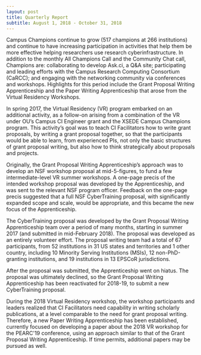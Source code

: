 ```yaml
---
layout: post
title: Quarterly Report
subtitle: August 1, 2018 - October 31, 2018
---
```




Campus Champions continue to grow (517 champions at 266 institutions) and continue to have increasing participation in activities that help them be more effective helping researchers use research cyberinfrastructure.  In addition to the monthly All Champions Call and the Community Chat call, Champions are: collaborating to develop Ask.ci, a Q&A site; participating and leading efforts with the Campus Research Computing Consortium (CaRCC); and engaging with the networking community via conferences and workshops.  Highlights for this period include the Grant Proposal Writing Apprenticeship and the Paper Writing Apprenticeship that arose from the Virtual Residency Workshops.

In spring 2017, the Virtual Residency (VR) program embarked on an additional activity, as a follow-on arising from a combination of the VR under OUʼs Campus CI Engineer grant and the XSEDE Campus Champions program. This activityʼs goal was to teach CI Facilitators how to write grant proposals, by writing a grant proposal together, so that the participants would be able to learn, from experienced PIs, not only the basic structures of grant proposal writing, but also how to think strategically about proposals and projects.

Originally, the Grant Proposal Writing Apprenticeshipʼs approach was to develop an NSF workshop proposal at mid-5-figures, to fund a few intermediate-level VR summer workshops. A one-page precis of the intended workshop proposal was developed by the Apprenticeship, and was sent to the relevant NSF program officer. Feedback on the one-page precis suggested that a full NSF CyberTraining proposal, with significantly expanded scope and scale, would be appropriate, and this became the new focus of the Apprenticeship.

The CyberTraining proposal was developed by the Grant Proposal Writing Apprenticeship team over a period of many months, starting in summer 2017 (and submitted in mid-February 2018). The proposal was developed as an entirely volunteer effort. The proposal writing team had a total of 67 participants, from 52 institutions in 31 US states and territories and 1 other country, including 10 Minority Serving Institutions (MSIs), 12 non-PhD-granting institutions, and 19 institutions in 13 EPSCoR jurisdictions.

After the proposal was submitted, the Apprenticeship went on hiatus. The proposal was ultimately declined, so the Grant Proposal Writing Apprenticeship has been reactivated for 2018-19, to submit a new CyberTraining proposal.

During the 2018 Virtual Residency workshop, the workshop participants and leaders realized that CI Facilitators need capability in writing scholarly publications, at a level comparable to the need for grant proposal writing. Therefore, a new Paper Writing Apprenticeship has been established, currently focused on developing a paper about the 2018 VR workshop for the PEARC'19 conference, using an approach similar to that of the Grant Proposal Writing Apprenticeship. If time permits, additional papers may be pursued as well.

